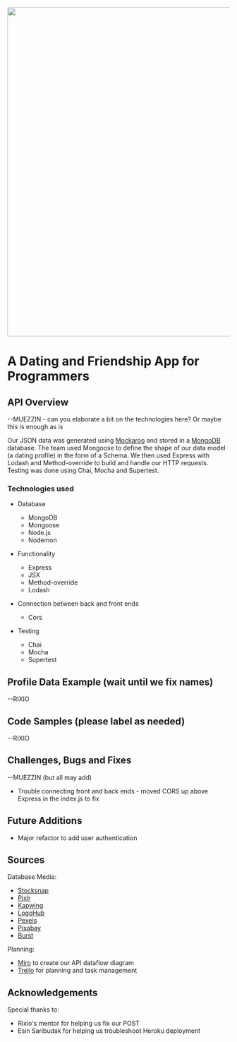 <img width="746" src="https://user-images.githubusercontent.com/55994508/74997584-07820380-541c-11ea-9355-b1c8bad08032.png" />

# A Dating and Friendship App for Programmers

## API Overview
--MUEZZIN - can you elaborate a bit on the technologies here? Or maybe this is enough as is

Our JSON data was generated using [Mockaroo](https://mockaroo.com/) and stored in a [MongoDB](https://www.mongodb.com/) database. The team used Mongoose to define the shape of our data model (a dating profile) in the form of a Schema. We then used Express with Lodash and Method-override to build and handle our HTTP requests. Testing was done using Chai, Mocha and Supertest.

### Technologies used

- Database
   - MongoDB
   - Mongoose
   - Node.js
   - Nodemon
   
- Functionality
   - Express
   - JSX
   - Method-override
   - Lodash
   
- Connection between back and front ends
   - Cors
   
- Testing
  - Chai
  - Mocha
  - Supertest
  
 ## Profile Data Example (wait until we fix names)
 --RIXIO
 
 ## Code Samples (please label as needed)

--RIXIO

## Challenges, Bugs and Fixes
--MUEZZIN (but all may add)

- Trouble connecting front and back ends - moved CORS up above Express in the index.js to fix

## Future Additions

- Major refactor to add user authentication

## Sources

Database Media:

- [Stocksnap](https://stocksnap.io/)
- [Pixlr](https://pixlr.com/)
- [Kapwing](https://www.kapwing/)
- [LogoHub](https://logohub.io/)
- [Pexels](https://www.pexels.com/)
- [Pixabay](https://pixabay.com/)
- [Burst](https://burst.shopify.com/)

Planning:
- [Miro](https://miro.com/) to create our API dataflow diagram
- [Trello](http://www.trello.com) for planning and task management

## Acknowledgements

Special thanks to:
- Rixio's mentor for helping us fix our POST
- Esin Saribudak for helping us troubleshoot Heroku deployment
